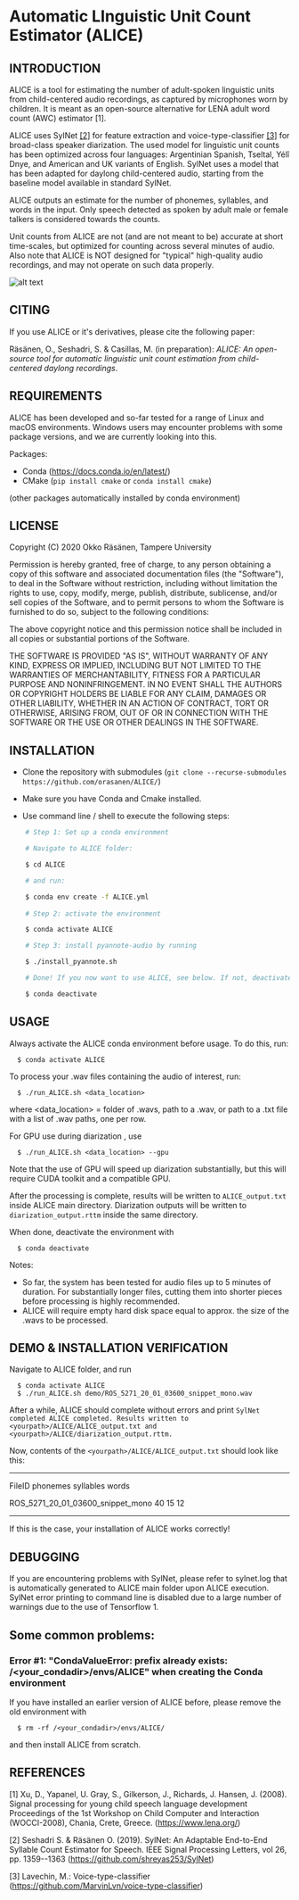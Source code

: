 # Automatic LInguistic Unit Count Estimator (ALICE)

INTRODUCTION
-------------------

ALICE is a tool for estimating the number of adult-spoken linguistic units from child-centered audio
recordings, as captured by microphones worn by children. It is meant as an open-source alternative
for LENA <tm> adult word count (AWC) estimator [1].

ALICE uses SylNet [[2]](https://github.com/shreyas253/SylNet) for feature extraction and voice-type-classifier [[3]](https://github.com/MarvinLvn/voice-type-classifier) for broad-class speaker
diarization. The used model for linguistic unit counts has been optimized across four languages:
Argentinian Spanish, Tseltal, Yélî Dnye, and American and UK variants of English. SylNet uses a model that
has been adapted for daylong child-centered audio, starting from the baseline model available
in standard SylNet.

ALICE outputs an estimate for the number of phonemes, syllables, and words in the input. Only
speech detected as spoken by adult male or female talkers is considered towards the counts.

Unit counts from ALICE are not (and are not meant to be) accurate at short time-scales,
but optimized for counting across several minutes of audio. Also note that ALICE is NOT
designed for "typical" high-quality audio recordings, and may
not operate on such data properly.

![alt text](http://www.cs.tut.fi/sgn/specog/ALICE_schematic2.png)



CITING
-------------------

If you use ALICE or it's derivatives, please cite the following paper:

Räsänen, O., Seshadri, S. & Casillas, M. (in preparation): *ALICE: An open-source tool
for automatic linguistic unit count estimation from child-centered daylong recordings*.


REQUIREMENTS
-------------------

ALICE has been developed and so-far tested for a range of Linux and macOS environments. Windows users may encounter problems with some package versions, and we are currently looking into this.

Packages:

- Conda (https://docs.conda.io/en/latest/)
- CMake (```pip install cmake``` or ```conda install cmake```)

(other packages automatically installed by conda environment)


LICENSE
-------------------
Copyright (C) 2020 Okko Räsänen, Tampere University

Permission is hereby granted, free of charge, to any person obtaining a copy of this software and associated documentation files (the "Software"), to deal in the Software without restriction, including without limitation the rights to use, copy, modify, merge, publish, distribute, sublicense, and/or sell copies of the Software, and to permit persons to whom the Software is furnished to do so, subject to the following conditions:

The above copyright notice and this permission notice shall be included in all copies or substantial portions of the Software.

THE SOFTWARE IS PROVIDED "AS IS", WITHOUT WARRANTY OF ANY KIND, EXPRESS OR IMPLIED, INCLUDING BUT NOT LIMITED TO THE WARRANTIES OF MERCHANTABILITY, FITNESS FOR A PARTICULAR PURPOSE AND NONINFRINGEMENT. IN NO EVENT SHALL THE AUTHORS OR COPYRIGHT HOLDERS BE LIABLE FOR ANY CLAIM, DAMAGES OR OTHER LIABILITY, WHETHER IN AN ACTION OF CONTRACT, TORT OR OTHERWISE, ARISING FROM, OUT OF OR IN CONNECTION WITH THE SOFTWARE OR THE USE OR OTHER DEALINGS IN THE SOFTWARE.


INSTALLATION
-------------------
- Clone the repository with submodules (`git clone --recurse-submodules https://github.com/orasanen/ALICE/`)

- Make sure you have Conda and Cmake installed.

- Use command line / shell to execute the following steps:

```bash    
    # Step 1: Set up a conda environment

    # Navigate to ALICE folder:

    $ cd ALICE

    # and run:

    $ conda env create -f ALICE.yml          
    
    # Step 2: activate the environment

    $ conda activate ALICE  

    # Step 3: install pyannote-audio by running

    $ ./install_pyannote.sh

    # Done! If you now want to use ALICE, see below. If not, deactivate the environment with

    $ conda deactivate


```



USAGE
-------------------
Always activate the ALICE conda environment before usage. To do this, run:
```
  $ conda activate ALICE
```


To process your .wav files containing the audio of interest, run:
```
  $ ./run_ALICE.sh <data_location>
```
  where <data_location> = folder of .wavs, path to a .wav, or path to a .txt file
  with a list of .wav paths, one per row.

  For GPU use during diarization , use
```
  $ ./run_ALICE.sh <data_location> --gpu
```
Note that the use of GPU will speed up diarization substantially, but this will require CUDA toolkit
and a compatible GPU.

After the processing is complete, results will be written to `ALICE_output.txt` inside ALICE main
directory. Diarization outputs will be written to `diarization_output.rttm` inside the same directory.

When done, deactivate the environment with
```
  $ conda deactivate
```


Notes:

- So far, the system has been tested for audio files up to 5 minutes of duration.
  For substantially longer files, cutting them into shorter pieces before
  processing is highly recommended.
- ALICE will require empty hard disk space equal to approx. the size of the .wavs
  to be processed.


DEMO & INSTALLATION VERIFICATION
-------------------

Navigate to ALICE folder, and run
```
  $ conda activate ALICE
  $ ./run_ALICE.sh demo/ROS_5271_20_01_03600_snippet_mono.wav
```

After a while, ALICE should complete without errors and print
``
SylNet completed
ALICE completed. Results written to <yourpath>/ALICE/ALICE_output.txt and <yourpath>/ALICE/diarization_output.rttm.
``

Now, contents of the ``<yourpath>/ALICE/ALICE_output.txt`` should look like this:

------

FileID   phonemes        syllables       words

ROS_5271_20_01_03600_snippet_mono       40      15      12

------

If this is the case, your installation of ALICE works correctly!

DEBUGGING
-------------------

If you are encountering problems with SylNet, please refer to sylnet.log that is automatically
generated to ALICE main folder upon ALICE execution. SylNet error printing to command line is disabled
due to a large number of warnings due to the use of Tensorflow 1.

## Some common problems:

### Error #1: "CondaValueError: prefix already exists: /<your_condadir>/envs/ALICE" when creating the Conda environment

If you have installed an earlier version of ALICE before, please remove the old environment with 

```
  $ rm -rf /<your_condadir>/envs/ALICE/
```

and then install ALICE from scratch.



REFERENCES
-------------------

[1] Xu, D., Yapanel, U. Gray, S., Gilkerson, J., Richards, J. Hansen, J. (2008).
    Signal processing for young child speech language development
    Proceedings of the 1st Workshop on Child Computer and Interaction (WOCCI-2008), Chania, Crete, Greece.
    (https://www.lena.org/)

[2] Seshadri S. & Räsänen O. (2019). SylNet: An Adaptable End-to-End Syllable Count Estimator for Speech.
    IEEE Signal Processing Letters, vol 26, pp. 1359--1363  (https://github.com/shreyas253/SylNet)

[3] Lavechin, M.: Voice-type-classifier (https://github.com/MarvinLvn/voice-type-classifier)
